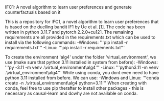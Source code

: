 IFC1: A novel algorithm to learn user preferences and generate counterfactuals based on it

This is a repository for IFC1, a novel algorithm to learn user preferences that is based on the duelling bandit IF1 by Ue et al. [1]. The code has been written in python 3.11.7 and pytorch 2.2.0+cu121. The remaining requirements are all provided in the requirements.txt which can be used to install via the following commands:
    -Windows: '''pip install -r requirements.txt'''
    -Linux: '''pip install -r requirements.txt'''

To create the environment 'alg4' under the folder 'virtual_environment', we use (make sure that python 3.11 installed in system from before):
    -Windows: '''py -3.11 -m venv .\virtual_environment\alg4'''
    -Linux: '''python3.11 -m venv .\virtual_environment\alg4'''
While using conda, you dont even need to have python 3.11 installed from before. We can use:
    -Windows and Linux: '''conda create -n .\virtual_environment\alg4 python=3.11'''
When creating with conda, feel free to use pip therafter to install other packages - this is necessary as causal-learn and dowhy are not available on conda.

